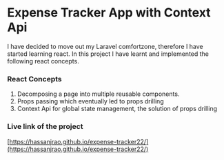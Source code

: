 
# Expense Tracker App with Context Api

  

I have decided to move out my Laravel comfortzone, therefore I have started learning react. In this project I have learnt and implemented the following react concepts.

  

### React Concepts

 1. Decomposing a page into multiple reusable components.
 2. Props passing which eventually led to props drilling
 3. Context Api for global state management, the solution of props drilling

  
### Live link of the project
[https://hassanjrao.github.io/expense-tracker22/](https://hassanjrao.github.io/expense-tracker22/)